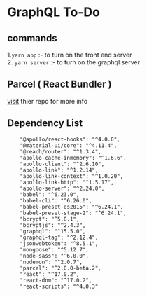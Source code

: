 # GraphQL To-Do

## commands 

1.```yarn app``` :- to turn on the front end server
<br/>
2. ```yarn server``` :- to turn on the graphql server 
<br/>

## Parcel ( React Bundler ) 
[visit](https://github.com/parcel-bundler/parcel#readme) thier repo for more info

## Dependency List

```
    "@apollo/react-hooks": "^4.0.0",
    "@material-ui/core": "^4.11.4",
    "@reach/router": "^1.3.4",
    "apollo-cache-inmemory": "^1.6.6",
    "apollo-client": "^2.6.10",
    "apollo-link": "^1.2.14",
    "apollo-link-context": "^1.0.20",
    "apollo-link-http": "^1.5.17",
    "apollo-server": "^2.24.0",
    "babel": "^6.23.0",
    "babel-cli": "^6.26.0",
    "babel-preset-es2015": "^6.24.1",
    "babel-preset-stage-2": "^6.24.1",
    "bcrypt": "^5.0.1",
    "bcryptjs": "^2.4.3",
    "graphql": "^15.5.0",
    "graphql-tag": "^2.12.4",
    "jsonwebtoken": "^8.5.1",
    "mongoose": "^5.12.7",
    "node-sass": "^6.0.0",
    "nodemon": "^2.0.7",
    "parcel": "^2.0.0-beta.2",
    "react": "^17.0.2",
    "react-dom": "^17.0.2",
    "react-scripts": "^4.0.3"
```

